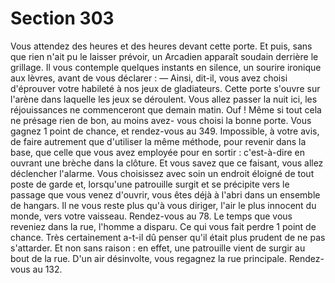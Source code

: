 # Section 303

Vous attendez des heures et des heures devant cette porte. Et
puis, sans que rien n'ait pu le laisser prévoir, un Arcadien
apparaît soudain derrière le grillage. Il vous contemple quelques
instants en silence, un sourire ironique aux lèvres, avant de vous
déclarer :
— Ainsi, dit-il, vous avez choisi d'éprouver votre habileté à nos
jeux de gladiateurs. Cette porte s'ouvre sur l'arène dans laquelle
les jeux se déroulent. Vous allez passer la nuit ici, les
réjouissances ne commenceront que demain matin.
Ouf ! Même si tout cela ne présage rien de bon, au moins avez-
vous choisi la bonne porte. Vous gagnez 1 point de chance, et
rendez-vous au 349.
Impossible, à votre avis, de faire autrement que d'utiliser la
même méthode, pour revenir dans la base, que celle que vous
avez employée pour en sortir : c'est-à-dire en ouvrant une brèche
dans la clôture. Et vous savez que ce faisant, vous allez
déclencher l'alarme. Vous choisissez avec soin un endroit éloigné
de tout poste de garde et, lorsqu'une patrouille surgit et se
précipite vers le passage que vous venez d'ouvrir, vous êtes déjà à
l'abri dans un ensemble de hangars. Il ne vous reste plus qu'à
vous diriger, l'air le plus innocent du monde, vers votre vaisseau.
Rendez-vous au 78.
Le temps que vous reveniez dans la rue, l'homme a disparu. Ce
qui vous fait perdre 1 point de chance. Très certainement a-t-il
dû penser qu'il était plus prudent de ne pas s'attarder. Et non
sans raison : en effet, une patrouille vient de surgir au bout de la
rue. D'un air désinvolte, vous regagnez la rue principale. Rendez-
vous au 132.